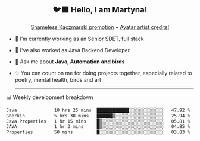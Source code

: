 <h2 align="center">🐦‍⬛ Hello, I am Martyna!</h2>
<p align="center">
  <a href="https://www.youtube.com/watch?v=JENxnESv-W4">Shameless Kaczmarski promotion</a> •
  <a href="https://karolina-cicholska.carrd.co">Avatar artist credits!</a>
</p>

- 🔭 I’m currently working as an Senior SDET, full stack
- 🎩 I've also worked as Java Backend Developer
- 💬 Ask me about **Java, Automation and birds**
- ✨ You can count on me for doing projects together, especially related to poetry, mental health, birds and art
  
  -------
  
📊 Weekly development breakdown

<!--START_SECTION:waka-->

```txt
Java              10 hrs 25 mins  ████████████░░░░░░░░░░░░░   47.92 %
Gherkin           5 hrs 38 mins   ██████▒░░░░░░░░░░░░░░░░░░   25.94 %
Java Properties   1 hr 15 mins    █▒░░░░░░░░░░░░░░░░░░░░░░░   05.81 %
JAVA              1 hr 3 mins     █▒░░░░░░░░░░░░░░░░░░░░░░░   04.85 %
Properties        50 mins         █░░░░░░░░░░░░░░░░░░░░░░░░   03.83 %
```

<!--END_SECTION:waka-->
